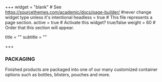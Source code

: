 +++
widget = "blank"  # See https://sourcethemes.com/academic/docs/page-builder/ #never change widget type unless it's intentional
headless = true  # This file represents a page section.
active = true  # Activate this widget? true/false
weight = 60  # Order that this section will appear.

title = ""
subtitle = ""

   
+++

**<h3>PACKAGING</h3>**
<p>Finished products are packaged into one of our many customized container options such as bottles, blisters, pouches and more.</p>
